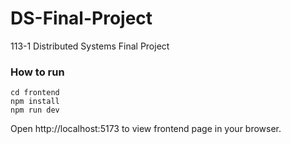 # DS-Final-Project
113-1 Distributed Systems Final Project

### How to run
```
cd frontend
npm install
npm run dev
```
Open http://localhost:5173 to view frontend page in your browser.